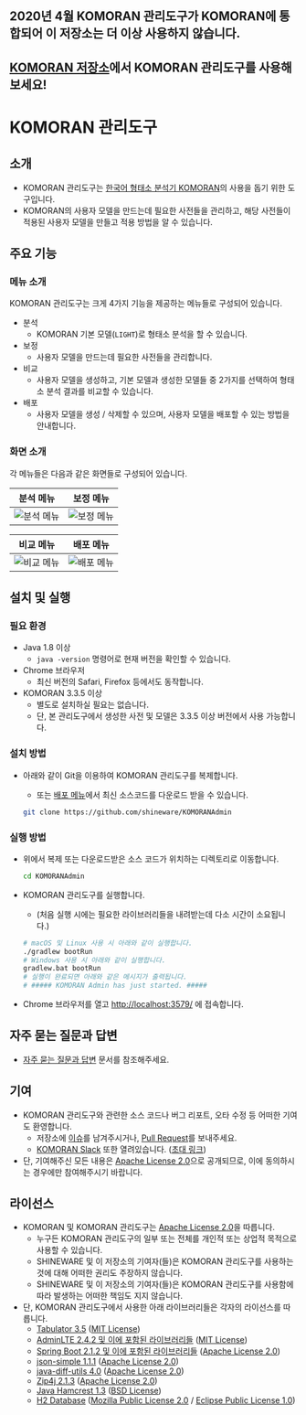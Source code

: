 ## 2020년 4월 KOMORAN 관리도구가 KOMORAN에 통합되어 이 저장소는 더 이상 사용하지 않습니다.
## [KOMORAN 저장소](https://github.com/shineware/KOMORAN)에서 KOMORAN 관리도구를 사용해보세요!


# KOMORAN 관리도구

## 소개

* KOMORAN 관리도구는 [한국어 형태소 분석기 KOMORAN](https://github.com/shin285/KOMORAN)의 사용을 돕기 위한 도구입니다.
* KOMORAN의 사용자 모델을 만드는데 필요한 사전들을 관리하고, 해당 사전들이 적용된 사용자 모델을 만들고 적용 방법을 알 수 있습니다.

## 주요 기능

### 메뉴 소개

KOMORAN 관리도구는 크게 4가지 기능을 제공하는 메뉴들로 구성되어 있습니다.

* 분석
  * KOMORAN 기본 모델(`LIGHT`)로 형태소 분석을 할 수 있습니다.
* 보정
  * 사용자 모델을 만드는데 필요한 사전들을 관리합니다.
* 비교
  * 사용자 모델을 생성하고, 기본 모델과 생성한 모델들 중 2가지를 선택하여 형태소 분석 결과를 비교할 수 있습니다.
* 배포
  * 사용자 모델을 생성 / 삭제할 수 있으며, 사용자 모델을 배포할 수 있는 방법을 안내합니다.

### 화면 소개

각 메뉴들은 다음과 같은 화면들로 구성되어 있습니다.

| 분석 메뉴 | 보정 메뉴 |
| --------- | --------- |
| ![분석 메뉴](https://raw.githubusercontent.com/shineware/KOMORANAdmin/master/src/main/resources/static/demo/ScreenShot01_Analyze.png) | ![보정 메뉴](https://raw.githubusercontent.com/shineware/KOMORANAdmin/master/src/main/resources/static/demo/ScreenShot02_ManageDict.png) |

| 비교 메뉴 | 배포 메뉴 |
| --------- | --------- |
| ![비교 메뉴](https://raw.githubusercontent.com/shineware/KOMORANAdmin/master/src/main/resources/static/demo/ScreenShot03_CompareResults.png) | ![배포 메뉴](https://raw.githubusercontent.com/shineware/KOMORANAdmin/master/src/main/resources/static/demo/ScreenShot04_DeployModel.png) |

## 설치 및 실행

### 필요 환경

* Java 1.8 이상
  * `java -version` 명령어로 현재 버전을 확인할 수 있습니다.
* Chrome 브라우저
  * 최신 버전의 Safari, Firefox 등에서도 동작합니다.
* KOMORAN 3.3.5 이상
  * 별도로 설치하실 필요는 없습니다.
  * 단, 본 관리도구에서 생성한 사전 및 모델은 3.3.5 이상 버전에서 사용 가능합니다.

### 설치 방법

* 아래와 같이 Git을 이용하여 KOMORAN 관리도구를 복제합니다.
  * 또는 [배포 메뉴](https://github.com/shineware/KOMORANAdmin/releases)에서 최신 소스코드를 다운로드 받을 수 있습니다.

  ```sh
  git clone https://github.com/shineware/KOMORANAdmin
  ```

### 실행 방법

* 위에서 복제 또는 다운로드받은 소스 코드가 위치하는 디렉토리로 이동합니다.

  ```sh
  cd KOMORANAdmin
  ```

* KOMORAN 관리도구를 실행합니다.
  * (처음 실행 시에는 필요한 라이브러리들을 내려받는데 다소 시간이 소요됩니다.)

  ```sh
  # macOS 및 Linux 사용 시 아래와 같이 실행합니다.
  ./gradlew bootRun
  # Windows 사용 시 아래와 같이 실행합니다.
  gradlew.bat bootRun
  # 실행이 완료되면 아래와 같은 메시지가 출력됩니다.
  # ##### KOMORAN Admin has just started. #####
  ```

* Chrome 브라우저를 열고 [http://localhost:3579/](http://localhost:3579/) 에 접속합니다.

## 자주 묻는 질문과 답변

* [자주 묻는 질문과 답변](https://github.com/shineware/KOMORANAdmin/blob/master/FAQ.md) 문서를 참조해주세요.

## 기여

* KOMORAN 관리도구와 관련한 소스 코드나 버그 리포트, 오타 수정 등 어떠한 기여도 환영합니다.
  * 저장소에 [이슈](https://github.com/shineware/KOMORANAdmin/issues)를 남겨주시거나, [Pull Request](https://github.com/shineware/KOMORANAdmin/pulls)를 보내주세요.
  * [KOMORAN Slack](https://komoran.slack.com/) 또한 열려있습니다. ([초대 링크](http://goo.gl/T1d3Ia))
* 단, 기여해주신 모든 내용은 [Apache License 2.0](https://github.com/shineware/KOMORANAdmin/blob/master/LICENSE)으로 공개되므로, 이에 동의하시는 경우에만 참여해주시기 바랍니다.

## 라이선스

* KOMORAN 및 KOMORAN 관리도구는 [Apache License 2.0](https://github.com/shineware/KOMORANAdmin/blob/master/LICENSE)을 따릅니다.
  * 누구든 KOMORAN 관리도구의 일부 또는 전체를 개인적 또는 상업적 목적으로 사용할 수 있습니다.
  * SHINEWARE 및 이 저장소의 기여자(들)은 KOMORAN 관리도구를 사용하는 것에 대해 어떠한 권리도 주장하지 않습니다.
  * SHINEWARE 및 이 저장소의 기여자(들)은 KOMORAN 관리도구를 사용함에 따라 발생하는 어떠한 책임도 지지 않습니다.
* 단, KOMORAN 관리도구에서 사용한 아래 라이브러리들은 각자의 라이선스를 따릅니다.
  * [Tabulator 3.5](https://github.com/olifolkerd/tabulator/blob/3.5/LICENSE) ([MIT License](https://opensource.org/licenses/MIT))
  * [AdminLTE 2.4.2 및 이에 포함된 라이브러리들](https://adminlte.io/docs/2.4/license) ([MIT License](https://opensource.org/licenses/MIT))
  * [Spring Boot 2.1.2 및 이에 포함된 라이브러리들](https://github.com/spring-projects/spring-boot/blob/2.1.x/LICENSE.txt) ([Apache License 2.0](https://opensource.org/licenses/Apache-2.0))
  * [json-simple 1.1.1](https://code.google.com/archive/p/json-simple/) ([Apache License 2.0](https://opensource.org/licenses/Apache-2.0))
  * [java-diff-utils 4.0](https://github.com/java-diff-utils/java-diff-utils/blob/java-diff-utils-4.0/LICENSE) ([Apache License 2.0](https://opensource.org/licenses/Apache-2.0))
  * [Zip4j 2.1.3](https://github.com/srikanth-lingala/zip4j/blob/v2.1.3/LICENSE) ([Apache License 2.0](https://opensource.org/licenses/Apache-2.0))
  * [Java Hamcrest 1.3](https://github.com/hamcrest/JavaHamcrest/blob/hamcrest-java-1.3/LICENSE.txt) ([BSD License](https://opensource.org/licenses/BSD-3-Clause))
  * [H2 Database](https://www.h2database.com/html/license.html) ([Mozilla Public License 2.0](https://opensource.org/licenses/MPL-2.0) / [Eclipse Public License 1.0](https://opensource.org/licenses/eclipse-1.0.php))

